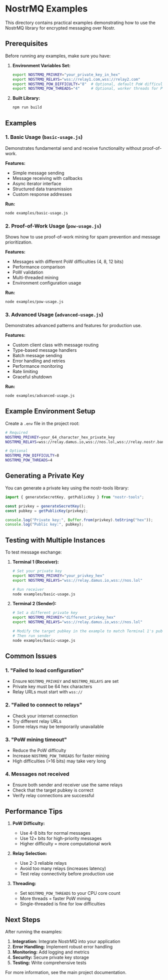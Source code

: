 # NostrMQ Examples

This directory contains practical examples demonstrating how to use the NostrMQ library for encrypted messaging over Nostr.

## Prerequisites

Before running any examples, make sure you have:

1. **Environment Variables Set:**

   ```bash
   export NOSTRMQ_PRIVKEY="your_private_key_in_hex"
   export NOSTRMQ_RELAYS="wss://relay1.com,wss://relay2.com"
   export NOSTRMQ_POW_DIFFICULTY="8"  # Optional, default PoW difficulty
   export NOSTRMQ_POW_THREADS="4"     # Optional, worker threads for PoW
   ```

2. **Built Library:**
   ```bash
   npm run build
   ```

## Examples

### 1. Basic Usage (`basic-usage.js`)

Demonstrates fundamental send and receive functionality without proof-of-work.

**Features:**

- Simple message sending
- Message receiving with callbacks
- Async iterator interface
- Structured data transmission
- Custom response addresses

**Run:**

```bash
node examples/basic-usage.js
```

### 2. Proof-of-Work Usage (`pow-usage.js`)

Shows how to use proof-of-work mining for spam prevention and message prioritization.

**Features:**

- Messages with different PoW difficulties (4, 8, 12 bits)
- Performance comparison
- PoW validation
- Multi-threaded mining
- Environment configuration usage

**Run:**

```bash
node examples/pow-usage.js
```

### 3. Advanced Usage (`advanced-usage.js`)

Demonstrates advanced patterns and features for production use.

**Features:**

- Custom client class with message routing
- Type-based message handlers
- Batch message sending
- Error handling and retries
- Performance monitoring
- Rate limiting
- Graceful shutdown

**Run:**

```bash
node examples/advanced-usage.js
```

## Example Environment Setup

Create a `.env` file in the project root:

```bash
# Required
NOSTRMQ_PRIVKEY=your_64_character_hex_private_key
NOSTRMQ_RELAYS=wss://relay.damus.io,wss://nos.lol,wss://relay.nostr.band

# Optional
NOSTRMQ_POW_DIFFICULTY=8
NOSTRMQ_POW_THREADS=4
```

## Generating a Private Key

You can generate a private key using the nostr-tools library:

```javascript
import { generateSecretKey, getPublicKey } from "nostr-tools";

const privkey = generateSecretKey();
const pubkey = getPublicKey(privkey);

console.log("Private key:", Buffer.from(privkey).toString("hex"));
console.log("Public key:", pubkey);
```

## Testing with Multiple Instances

To test message exchange:

1. **Terminal 1 (Receiver):**

   ```bash
   # Set your private key
   export NOSTRMQ_PRIVKEY="your_privkey_hex"
   export NOSTRMQ_RELAYS="wss://relay.damus.io,wss://nos.lol"

   # Run receiver
   node examples/basic-usage.js
   ```

2. **Terminal 2 (Sender):**

   ```bash
   # Set a different private key
   export NOSTRMQ_PRIVKEY="different_privkey_hex"
   export NOSTRMQ_RELAYS="wss://relay.damus.io,wss://nos.lol"

   # Modify the target pubkey in the example to match Terminal 1's pubkey
   # Then run sender
   node examples/basic-usage.js
   ```

## Common Issues

### 1. "Failed to load configuration"

- Ensure `NOSTRMQ_PRIVKEY` and `NOSTRMQ_RELAYS` are set
- Private key must be 64 hex characters
- Relay URLs must start with `wss://`

### 2. "Failed to connect to relays"

- Check your internet connection
- Try different relay URLs
- Some relays may be temporarily unavailable

### 3. "PoW mining timeout"

- Reduce the PoW difficulty
- Increase `NOSTRMQ_POW_THREADS` for faster mining
- High difficulties (>16 bits) may take very long

### 4. Messages not received

- Ensure both sender and receiver use the same relays
- Check that the target pubkey is correct
- Verify relay connections are successful

## Performance Tips

1. **PoW Difficulty:**

   - Use 4-8 bits for normal messages
   - Use 12+ bits for high-priority messages
   - Higher difficulty = more computational work

2. **Relay Selection:**

   - Use 2-3 reliable relays
   - Avoid too many relays (increases latency)
   - Test relay connectivity before production use

3. **Threading:**
   - Set `NOSTRMQ_POW_THREADS` to your CPU core count
   - More threads = faster PoW mining
   - Single-threaded is fine for low difficulties

## Next Steps

After running the examples:

1. **Integration:** Integrate NostrMQ into your application
2. **Error Handling:** Implement robust error handling
3. **Monitoring:** Add logging and metrics
4. **Security:** Secure private key storage
5. **Testing:** Write comprehensive tests

For more information, see the main project documentation.
